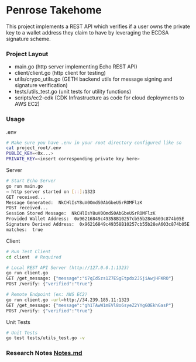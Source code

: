 # Penrose Takehome
This project implements a REST API which verifies if a user owns the private key to a wallet address they claim to have by leveraging the ECDSA signature scheme.

### Project Layout
- main.go (http server implementing Echo REST API)
- client/client.go (http client for testing)
- utils/crypo_utils.go (GETH backend utils for message signing and signature verification) 
- tests/utils_test.go (unit tests for utility functions)
- scripts/ec2-cdk (CDK Infrastructure as code for cloud deployments to AWS EC2)

### Usage
.env
``` bash
# Make sure you have .env in your root directory configured like so
cat project_root/.env
PUBLIC_KEY=<0x...>
PRIVATE_KEY=<insert corresponding private key here>
```

Server
```bash 
# Start Echo Server
go run main.go  
⇨ http server started on [::]:1323
GET received... 
Message Generated:  NkCHlIsY8uV0OmdS0AbGbeUSrROMFlzK
POST received...
Session Stored Message:  NkCHlIsY8uV0OmdS0AbGbeUSrROMFlzK
Provided Wallet Address:  0x96216849c49358B10257cb55b28eA603c874b05E
Signature Derived Address:  0x96216849c49358B10257cb55b28eA603c874b05E
matches:  true
```

Client
```bash
# Run Test Client
cd client  # Required

# Local REST API Server (http://127.0.0.1:1323)
go run client.go 
GET /get_message: {"message":"i7qIdSzs1Z7ESgEtpdx2JSjiAwjHFKRO"}
POST /verify: {"verified":"true"}

# Remote Endpoint (ex: AWS EC2)
go run client.go -url=http://34.239.185.11:1323
GET /get_message: {"message":"gh1TAwW1mEVl8o6syeZ2YYgGOEkhGasP"}
POST /verify: {"verified":"true"}
```

Unit Tests
```bash
# Unit Tests
go test tests/utils_test.go -v
```


### Research Notes [Notes.md](https://github.com/wrinkledeth/penrose_takehome/blob/main/Notes.md)
